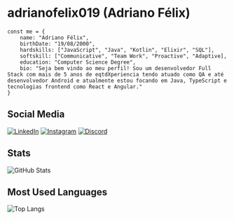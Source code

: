 # adrianofelix019 (Adriano Félix)

```
const me = {
    name: "Adriano Félix",
    birthDate: "19/08/2000",
    hardskills: ["JavaScript", "Java", "Kotlin", "Elixir", "SQL"],
    softskill: ["Communicative", "Team Work", "Proactive", "Adaptive],
    education: "Computer Science Degree",
    bio: "Seja bem vindo ao meu perfil! Sou um desenvolvedor Full Stack com mais de 5 anos de eqtdXperiencia tendo atuado como QA e até desenvolvedor Android e atualmente estou focando em Java, TypeScript e tecnologias frontend como React e Angular."
}
```

## Social Media

[![LinkedIn](https://img.shields.io/badge/LinkedIn-000?style=for-the-badge&logo=linkedin&logoColor=0E76A8)](https://www.linkedin.com/in/adriano-f%C3%A9lix-471030193/)
[![Instagram](https://img.shields.io/badge/Instagram-000?style=for-the-badge&logo=instagram)](https://www.instagram.com/adrianovitor019/)
[![Discord](https://img.shields.io/badge/Discord-000?style=for-the-badge&logo=discord)](https://www.discord.com/in/azefrost_/)

## Stats

![GitHub Stats](https://github-readme-stats.vercel.app/api?username=adrianofelix019&theme=transparent&bg_color=000&border_color=FFF&show_icons=true&icon_color=30A3DC&title_color=FFF&text_color=FFF)

## Most Used Languages

![Top Langs](https://github-readme-stats-git-masterrstaa-rickstaa.vercel.app/api/top-langs/?username=adrianofelix019&bg_color=000&border_color=30A3DC&title_color=E94D5F&text_color=FFF)
